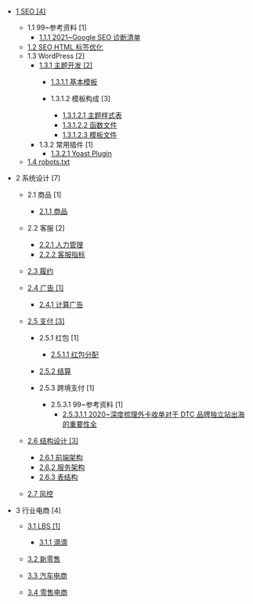   - [1 SEO [4]](/SEO/README.md)
    - 1.1 99~参考资料 [1]
      - [1.1.1 2021~Google SEO 诊断清单](/SEO/99~参考资料/2021~Google%20SEO%20诊断清单.md)
    - [1.2 SEO HTML 标签优化](/SEO/SEO%20HTML%20标签优化.md)
    - 1.3 WordPress [2]
      - [1.3.1 主题开发 [2]](/SEO/WordPress/主题开发/README.md)
        - [1.3.1.1 基本模板](/SEO/WordPress/主题开发/基本模板/README.md)
          
        - 1.3.1.2 模板构成 [3]
          - [1.3.1.2.1 主题样式表](/SEO/WordPress/主题开发/模板构成/主题样式表.md)
          - [1.3.1.2.2 函数文件](/SEO/WordPress/主题开发/模板构成/函数文件.md)
          - [1.3.1.2.3 模板文件](/SEO/WordPress/主题开发/模板构成/模板文件.md)
      - 1.3.2 常用插件 [1]
        - [1.3.2.1 Yoast Plugin](/SEO/WordPress/常用插件/Yoast%20Plugin.md)
    - [1.4 robots.txt](/SEO/robots.txt.md)
  - 2 系统设计 [7]
    - 2.1 商品 [1]
      - [2.1.1 商品](/系统设计/商品/商品.md)
    - 2.2 客服 [2]
      - [2.2.1 人力管理](/系统设计/客服/人力管理.md)
      - [2.2.2 客服指标](/系统设计/客服/客服指标.md)
    - [2.3 履约](/系统设计/履约/README.md)
      
    - [2.4 广告 [1]](/系统设计/广告/README.md)
      - [2.4.1 计算广告](/系统设计/广告/计算广告.md)
    - [2.5 支付 [3]](/系统设计/支付/README.md)
      - 2.5.1 红包 [1]
        - [2.5.1.1 红包分配](/系统设计/支付/红包/红包分配.md)
      - [2.5.2 结算](/系统设计/支付/结算/README.md)
        
      - 2.5.3 跨境支付 [1]
        - 2.5.3.1 99~参考资料 [1]
          - [2.5.3.1.1 2020~深度梳理外卡收单对于 DTC 品牌独立站出海的重要性全](/系统设计/支付/跨境支付/99~参考资料/2020~深度梳理外卡收单对于%20DTC%20品牌独立站出海的重要性全.md)
    - [2.6 结构设计 [3]](/系统设计/结构设计/README.md)
      - [2.6.1 前端架构](/系统设计/结构设计/前端架构.md)
      - [2.6.2 服务架构](/系统设计/结构设计/服务架构.md)
      - [2.6.3 表结构](/系统设计/结构设计/表结构.md)
    - [2.7 风控](/系统设计/风控/README.md)
      
  - 3 行业电商 [4]
    - [3.1 LBS [1]](/行业电商/LBS/README.md)
      - [3.1.1 滴滴](/行业电商/LBS/滴滴.md)
    - [3.2 新零售](/行业电商/新零售/README.md)
      
    - [3.3 汽车电商](/行业电商/汽车电商/README.md)
      
    - [3.4 零售电商](/行业电商/零售电商/README.md)
      